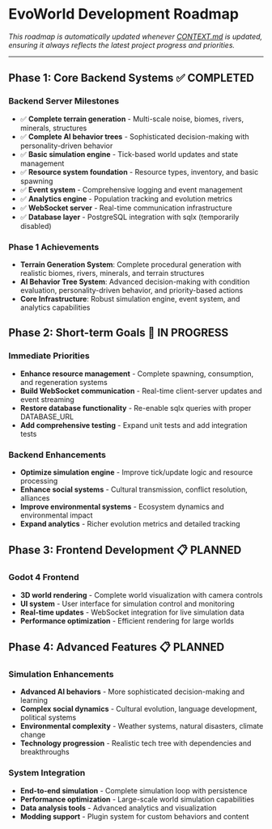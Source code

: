 # EvoWorld Development Roadmap

*This roadmap is automatically updated whenever [CONTEXT.md](../CONTEXT.md) is updated, ensuring it always reflects the latest project progress and priorities.*

---

## Phase 1: Core Backend Systems ✅ COMPLETED

### Backend Server Milestones
- ✅ **Complete terrain generation** - Multi-scale noise, biomes, rivers, minerals, structures
- ✅ **Complete AI behavior trees** - Sophisticated decision-making with personality-driven behavior
- ✅ **Basic simulation engine** - Tick-based world updates and state management
- ✅ **Resource system foundation** - Resource types, inventory, and basic spawning
- ✅ **Event system** - Comprehensive logging and event management
- ✅ **Analytics engine** - Population tracking and evolution metrics
- ✅ **WebSocket server** - Real-time communication infrastructure
- ✅ **Database layer** - PostgreSQL integration with sqlx (temporarily disabled)

### Phase 1 Achievements
- **Terrain Generation System**: Complete procedural generation with realistic biomes, rivers, minerals, and terrain structures
- **AI Behavior Tree System**: Advanced decision-making with condition evaluation, personality-driven behavior, and priority-based actions
- **Core Infrastructure**: Robust simulation engine, event system, and analytics capabilities

## Phase 2: Short-term Goals 🚧 IN PROGRESS

### Immediate Priorities
- **Enhance resource management** - Complete spawning, consumption, and regeneration systems
- **Build WebSocket communication** - Real-time client-server updates and event streaming
- **Restore database functionality** - Re-enable sqlx queries with proper DATABASE_URL
- **Add comprehensive testing** - Expand unit tests and add integration tests

### Backend Enhancements
- **Optimize simulation engine** - Improve tick/update logic and resource processing
- **Enhance social systems** - Cultural transmission, conflict resolution, alliances
- **Improve environmental systems** - Ecosystem dynamics and environmental impact
- **Expand analytics** - Richer evolution metrics and detailed tracking

## Phase 3: Frontend Development 📋 PLANNED

### Godot 4 Frontend
- **3D world rendering** - Complete world visualization with camera controls
- **UI system** - User interface for simulation control and monitoring
- **Real-time updates** - WebSocket integration for live simulation data
- **Performance optimization** - Efficient rendering for large worlds

## Phase 4: Advanced Features 📋 PLANNED

### Simulation Enhancements
- **Advanced AI behaviors** - More sophisticated decision-making and learning
- **Complex social dynamics** - Cultural evolution, language development, political systems
- **Environmental complexity** - Weather systems, natural disasters, climate change
- **Technology progression** - Realistic tech tree with dependencies and breakthroughs

### System Integration
- **End-to-end simulation** - Complete simulation loop with persistence
- **Performance optimization** - Large-scale world simulation capabilities
- **Data analysis tools** - Advanced analytics and visualization
- **Modding support** - Plugin system for custom behaviors and content